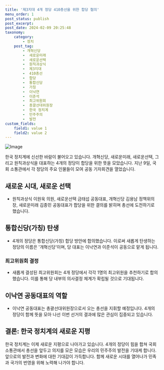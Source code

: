 ```yaml
---
title: '제3지대 4개 정당 410총선을 위한 합당 협의'
menu_order: 1
post_status: publish
post_excerpt: 
post_date: 2024-02-09 20:25:48
taxonomy:
    category:
        - 정치
    post_tag:
        - 개혁신당
        -  새로운미래
        -  새로운선택
        -  원칙과상식
        -  제3지대
        -  410총선
        -  합당
        -  통합신당
        -  가칭
        -  이낙연
        -  이준석
        -  최고위원회
        -  총괄선대위원장
        -  한국 정치계
        -  민주주의
        -  발전
custom_fields:
    field1: value 1
    field2: value 2
---
```


![Image](https://imgnews.pstatic.net/image/658/2024/02/09/0000065713_001_20240209170001694.jpg?type=w647)

한국 정치계에 신선한 바람이 불어오고 있습니다. 개혁신당, 새로운미래, 새로운선택, 그리고 원칙과상식을 대표하는 4개의 정당이 합당을 위한 뜻을 모았습니다. 지난 9일, 국회 소통관에서 각 정당의 주요 인물들이 모여 공동 기자회견을 열었습니다.
## 새로운 시대, 새로운 선택
- 원칙과상식 이원욱 의원, 새로운선택 금태섭 공동대표, 개혁신당 김용남 정책위의장, 새로운미래 김종민 공동대표가 합당을 위한 결의를 밝히며 총선에 도전하기로 했습니다.
## 통합신당(가칭) 탄생
- 4개의 정당은 통합신당(가칭) 합당 방안에 합의했습니다. 이로써 새롭게 탄생하는 정당의 이름은 '개혁신당'이며, 당 대표는 이낙연과 이준석이 공동으로 맡게 됩니다.
### 최고위원회 결정
- 새롭게 결성된 최고위원회는 4개 정당에서 각각 1명의 최고위원을 추천하기로 합의했습니다. 이를 통해 당 내부의 의사결정 체계가 확립될 것으로 기대됩니다.
## 이낙연 공동대표의 역할
- 이낙연 공동대표는 총괄선대위원장으로서 오는 총선을 지휘할 예정입니다. 4개의 정당이 함께 뜻을 모아 나선 이번 선거의 결과에 많은 관심이 집중되고 있습니다.
## 결론: 한국 정치계의 새로운 지평
한국 정치계는 이제 새로운 지평으로 나아가고 있습니다. 4개의 정당이 힘을 합쳐 국회 소통관에서 총선을 앞두고 의지를 모은 모습은 우리의 민주주의 발전을 기대케 합니다. 앞으로의 발전과 변화에 대한 기대감이 가득합니다. 함께 새로운 시대를 열어나가 민족과 국가의 번영을 위해 노력해 나가야 합니다.
